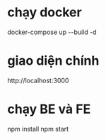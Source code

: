# chạy docker
docker-compose up --build -d 

# giao diện chính
http://localhost:3000 

# chạy BE và FE
npm install
npm start
